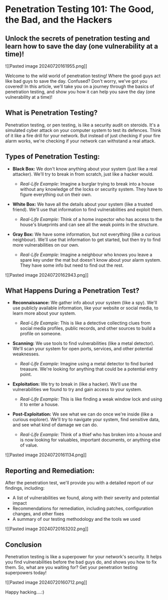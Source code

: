 # Penetration Testing 101: The Good, the Bad, and the Hackers

## Unlock the secrets of penetration testing and learn how to save the day (one vulnerability at a time)!

![[Pasted image 20240720161955.png]]

Welcome to the wild world of penetration testing! Where the good guys act like bad guys to save the day. Confused? Don't worry, we've got you covered! In this article, we'll take you on a journey through the basics of penetration testing, and show you how it can help you save the day (one vulnerability at a time)!

## What is Penetration Testing?

Penetration testing, or pen testing, is like a security audit on steroids. It's a simulated cyber attack on your computer system to test its defences. Think of it like a fire drill for your network. But instead of just checking if your fire alarm works, we're checking if your network can withstand a real attack.

## Types of Penetration Testing:

- **Black Box:** We don't know anything about your system (just like a real attacker). We'll try to break in from scratch, just like a hacker would.
  - *Real-Life Example:* Imagine a burglar trying to break into a house without any knowledge of the locks or security system. They have to figure everything out on their own.

- **White Box:** We have all the details about your system (like a trusted friend). We'll use that information to find vulnerabilities and exploit them.
  - *Real-Life Example:* Think of a home inspector who has access to the house's blueprints and can see all the weak points in the structure.

- **Gray Box:** We have some information, but not everything (like a curious neighbour). We'll use that information to get started, but then try to find more vulnerabilities on our own.
  - *Real-Life Example:* Imagine a neighbour who knows you leave a spare key under the mat but doesn't know about your alarm system. They have some info but need to find out the rest.

![[Pasted image 20240720162943.png]]

## What Happens During a Penetration Test?

- **Reconnaissance:** We gather info about your system (like a spy). We'll use publicly available information, like your website or social media, to learn more about your system.
  - *Real-Life Example:* This is like a detective collecting clues from social media profiles, public records, and other sources to build a profile on someone.

- **Scanning:** We use tools to find vulnerabilities (like a metal detector). We'll scan your system for open ports, services, and other potential weaknesses.
  - *Real-Life Example:* Imagine using a metal detector to find buried treasure. We're looking for anything that could be a potential entry point.

- **Exploitation:** We try to break in (like a hacker). We'll use the vulnerabilities we found to try and gain access to your system.
  - *Real-Life Example:* This is like finding a weak window lock and using it to enter a house.

- **Post-Exploitation:** We see what we can do once we're inside (like a curious explorer). We'll try to navigate your system, find sensitive data, and see what kind of damage we can do.
  - *Real-Life Example:* Think of a thief who has broken into a house and is now looking for valuables, important documents, or anything else of value.

![[Pasted image 20240720161134.png]]

## Reporting and Remediation:

After the penetration test, we'll provide you with a detailed report of our findings, including:

- A list of vulnerabilities we found, along with their severity and potential impact
- Recommendations for remediation, including patches, configuration changes, and other fixes
- A summary of our testing methodology and the tools we used

![[Pasted image 20240720163202.png]]

## Conclusion

Penetration testing is like a superpower for your network's security. It helps you find vulnerabilities before the bad guys do, and shows you how to fix them. So, what are you waiting for? Get your penetration testing superpowers today!

![[Pasted image 20240720160712.png]]

Happy hacking....:)